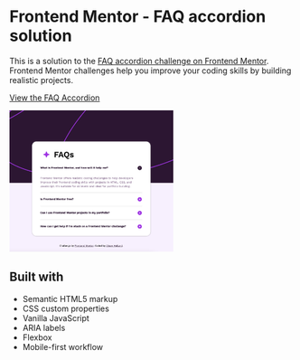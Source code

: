 # Frontend Mentor - FAQ accordion solution

This is a solution to the [FAQ accordion challenge on Frontend Mentor](https://www.frontendmentor.io/challenges/faq-accordion-wyfFdeBwBz). Frontend Mentor challenges help you improve your coding skills by building realistic projects. 

[View the FAQ Accordion](https://alison-ah.github.io/faq-accordion-main/)
<br>

<img src="/assets/images/accordion.png" alt="preview image of FAQ Accordion" height="250px">

## Built with
- Semantic HTML5 markup
- CSS custom properties
- Vanilla JavaScript
- ARIA labels
- Flexbox
- Mobile-first workflow
